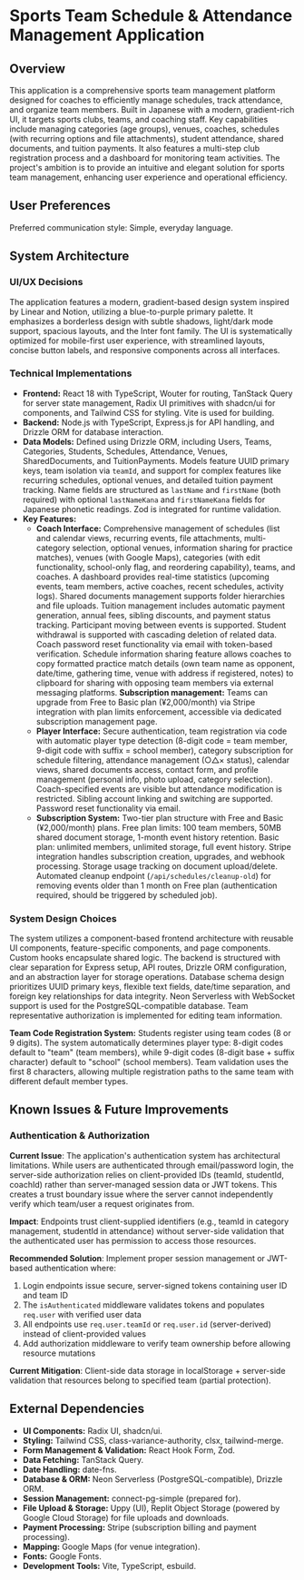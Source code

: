 # Sports Team Schedule & Attendance Management Application

## Overview
This application is a comprehensive sports team management platform designed for coaches to efficiently manage schedules, track attendance, and organize team members. Built in Japanese with a modern, gradient-rich UI, it targets sports clubs, teams, and coaching staff. Key capabilities include managing categories (age groups), venues, coaches, schedules (with recurring options and file attachments), student attendance, shared documents, and tuition payments. It also features a multi-step club registration process and a dashboard for monitoring team activities. The project's ambition is to provide an intuitive and elegant solution for sports team management, enhancing user experience and operational efficiency.

## User Preferences
Preferred communication style: Simple, everyday language.

## System Architecture

### UI/UX Decisions
The application features a modern, gradient-based design system inspired by Linear and Notion, utilizing a blue-to-purple primary palette. It emphasizes a borderless design with subtle shadows, light/dark mode support, spacious layouts, and the Inter font family. The UI is systematically optimized for mobile-first user experience, with streamlined layouts, concise button labels, and responsive components across all interfaces.

### Technical Implementations
*   **Frontend:** React 18 with TypeScript, Wouter for routing, TanStack Query for server state management, Radix UI primitives with shadcn/ui for components, and Tailwind CSS for styling. Vite is used for building.
*   **Backend:** Node.js with TypeScript, Express.js for API handling, and Drizzle ORM for database interaction.
*   **Data Models:** Defined using Drizzle ORM, including Users, Teams, Categories, Students, Schedules, Attendance, Venues, SharedDocuments, and TuitionPayments. Models feature UUID primary keys, team isolation via `teamId`, and support for complex features like recurring schedules, optional venues, and detailed tuition payment tracking. Name fields are structured as `lastName` and `firstName` (both required) with optional `lastNameKana` and `firstNameKana` fields for Japanese phonetic readings. Zod is integrated for runtime validation.
*   **Key Features:**
    *   **Coach Interface:** Comprehensive management of schedules (list and calendar views, recurring events, file attachments, multi-category selection, optional venues, information sharing for practice matches), venues (with Google Maps), categories (with edit functionality, school-only flag, and reordering capability), teams, and coaches. A dashboard provides real-time statistics (upcoming events, team members, active coaches, recent schedules, activity logs). Shared documents management supports folder hierarchies and file uploads. Tuition management includes automatic payment generation, annual fees, sibling discounts, and payment status tracking. Participant moving between events is supported. Student withdrawal is supported with cascading deletion of related data. Coach password reset functionality via email with token-based verification. Schedule information sharing feature allows coaches to copy formatted practice match details (own team name as opponent, date/time, gathering time, venue with address if registered, notes) to clipboard for sharing with opposing team members via external messaging platforms. **Subscription management:** Teams can upgrade from Free to Basic plan (¥2,000/month) via Stripe integration with plan limits enforcement, accessible via dedicated subscription management page.
    *   **Player Interface:** Secure authentication, team registration via code with automatic player type detection (8-digit code = team member, 9-digit code with suffix = school member), category subscription for schedule filtering, attendance management (○△× status), calendar views, shared documents access, contact form, and profile management (personal info, photo upload, category selection). Coach-specified events are visible but attendance modification is restricted. Sibling account linking and switching are supported. Password reset functionality via email.
    *   **Subscription System:** Two-tier plan structure with Free and Basic (¥2,000/month) plans. Free plan limits: 100 team members, 50MB shared document storage, 1-month event history retention. Basic plan: unlimited members, unlimited storage, full event history. Stripe integration handles subscription creation, upgrades, and webhook processing. Storage usage tracking on document upload/delete. Automated cleanup endpoint (`/api/schedules/cleanup-old`) for removing events older than 1 month on Free plan (authentication required, should be triggered by scheduled job).

### System Design Choices
The system utilizes a component-based frontend architecture with reusable UI components, feature-specific components, and page components. Custom hooks encapsulate shared logic. The backend is structured with clear separation for Express setup, API routes, Drizzle ORM configuration, and an abstraction layer for storage operations. Database schema design prioritizes UUID primary keys, flexible text fields, date/time separation, and foreign key relationships for data integrity. Neon Serverless with WebSocket support is used for the PostgreSQL-compatible database. Team representative authorization is implemented for editing team information.

**Team Code Registration System:** Students register using team codes (8 or 9 digits). The system automatically determines player type: 8-digit codes default to "team" (team members), while 9-digit codes (8-digit base + suffix character) default to "school" (school members). Team validation uses the first 8 characters, allowing multiple registration paths to the same team with different default member types.

## Known Issues & Future Improvements

### Authentication & Authorization
**Current Issue**: The application's authentication system has architectural limitations. While users are authenticated through email/password login, the server-side authorization relies on client-provided IDs (teamId, studentId, coachId) rather than server-managed session data or JWT tokens. This creates a trust boundary issue where the server cannot independently verify which team/user a request originates from.

**Impact**: Endpoints trust client-supplied identifiers (e.g., teamId in category management, studentId in attendance) without server-side validation that the authenticated user has permission to access those resources.

**Recommended Solution**: Implement proper session management or JWT-based authentication where:
1. Login endpoints issue secure, server-signed tokens containing user ID and team ID
2. The `isAuthenticated` middleware validates tokens and populates `req.user` with verified user data
3. All endpoints use `req.user.teamId` or `req.user.id` (server-derived) instead of client-provided values
4. Add authorization middleware to verify team ownership before allowing resource mutations

**Current Mitigation**: Client-side data storage in localStorage + server-side validation that resources belong to specified team (partial protection).

## External Dependencies
*   **UI Components:** Radix UI, shadcn/ui.
*   **Styling:** Tailwind CSS, class-variance-authority, clsx, tailwind-merge.
*   **Form Management & Validation:** React Hook Form, Zod.
*   **Data Fetching:** TanStack Query.
*   **Date Handling:** date-fns.
*   **Database & ORM:** Neon Serverless (PostgreSQL-compatible), Drizzle ORM.
*   **Session Management:** connect-pg-simple (prepared for).
*   **File Upload & Storage:** Uppy (UI), Replit Object Storage (powered by Google Cloud Storage) for file uploads and downloads.
*   **Payment Processing:** Stripe (subscription billing and payment processing).
*   **Mapping:** Google Maps (for venue integration).
*   **Fonts:** Google Fonts.
*   **Development Tools:** Vite, TypeScript, esbuild.